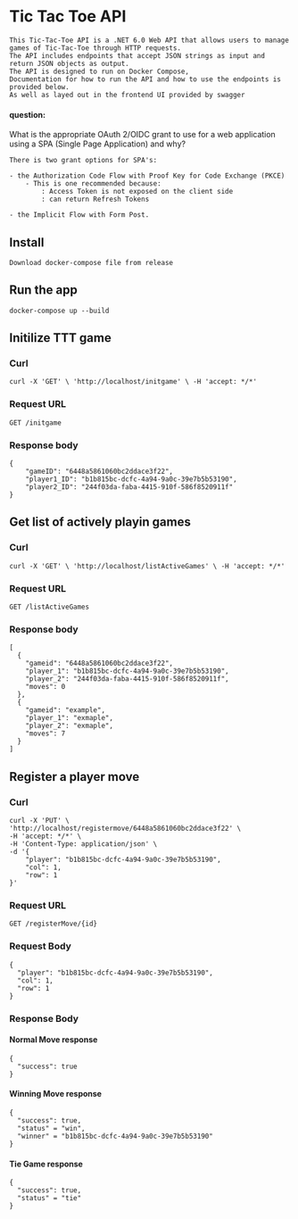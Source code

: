 # Tic Tac Toe API

    This Tic-Tac-Toe API is a .NET 6.0 Web API that allows users to manage games of Tic-Tac-Toe through HTTP requests.
    The API includes endpoints that accept JSON strings as input and return JSON objects as output.
    The API is designed to run on Docker Compose, 
    Documentation for how to run the API and how to use the endpoints is provided below.
    As well as layed out in the frontend UI provided by swagger
    
    
#### question: 
What is the appropriate OAuth 2/OIDC grant to use for a web application using a SPA (Single Page Application) and why?
    
    There is two grant options for SPA's: 
    
    - the Authorization Code Flow with Proof Key for Code Exchange (PKCE)
        - This is one recommended because:
            : Access Token is not exposed on the client side
            : can return Refresh Tokens
        
    - the Implicit Flow with Form Post.

## Install

    Download docker-compose file from release

## Run the app

    docker-compose up --build







## Initilize TTT game

### Curl

    curl -X 'GET' \ 'http://localhost/initgame' \ -H 'accept: */*'

### Request URL

`GET /initgame`

### Response body

    {
        "gameID": "6448a5861060bc2ddace3f22",
        "player1_ID": "b1b815bc-dcfc-4a94-9a0c-39e7b5b53190",
        "player2_ID": "244f03da-faba-4415-910f-586f8520911f"
    }







## Get list of actively playin games

### Curl
    curl -X 'GET' \ 'http://localhost/listActiveGames' \ -H 'accept: */*'

### Request URL
`GET /listActiveGames`

### Response body
    [
      {
        "gameid": "6448a5861060bc2ddace3f22",
        "player_1": "b1b815bc-dcfc-4a94-9a0c-39e7b5b53190",
        "player_2": "244f03da-faba-4415-910f-586f8520911f",
        "moves": 0
      },
      {
        "gameid": "example",
        "player_1": "exmaple",
        "player_2": "exmaple",
        "moves": 7
      }
    ]
    
    
    
    
    
    
    
    
    
## Register a player move

### Curl
    curl -X 'PUT' \ 'http://localhost/registermove/6448a5861060bc2ddace3f22' \
    -H 'accept: */*' \
    -H 'Content-Type: application/json' \
    -d '{
        "player": "b1b815bc-dcfc-4a94-9a0c-39e7b5b53190",
        "col": 1,
        "row": 1
    }'

### Request URL

`GET /registerMove/{id}`

### Request Body
    {
      "player": "b1b815bc-dcfc-4a94-9a0c-39e7b5b53190",
      "col": 1,
      "row": 1
    }


### Response Body
    
#### Normal Move response

    {
      "success": true
    }

#### Winning Move response

    {
      "success": true,
      "status" = "win",
      "winner" = "b1b815bc-dcfc-4a94-9a0c-39e7b5b53190"
    }
    
#### Tie Game response

    {
      "success": true,
      "status" = "tie"
    }
